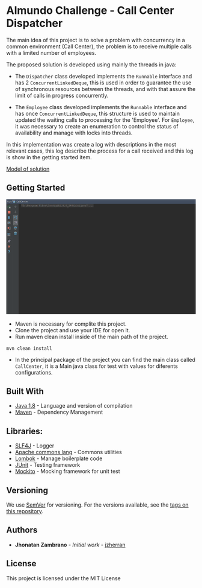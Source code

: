 # Almundo Challenge - Call Center Dispatcher

The main idea of this project is to solve a problem with concurrency in a common environment (Call Center), the problem is to receive multiple calls with a limited number of employees.

The proposed solution is developed using mainly the threads in java:

- The `Dispatcher` class developed implements the `Runnable` interface and has 2 `ConcurrentLinkedDeque`, this is used in order to guarantee the use of synchronous resources between the threads, and with that assure the limit of calls in progress concurrently.

- The `Employee` class developed implements the `Runnable` interface and has once `ConcurrentLinkedDeque`, this structure is used to maintain updated the waiting calls to processing for the 'Employee'. For `Employee`, it was necessary to create an enumeration to control the status of availability and manage with locks into threads.

In this implementation was create a log with descriptions in the most relevant cases, this log describe the process for a call received and this log is show in the getting started item.

[Model of solution](/info/model.png)

## Getting Started

![Example execution](/info/log.gif)

* Maven is necessary for complite this project.
* Clone the project and use your IDE for open it.
* Run maven clean install inside of the main path of the project.
```
mvn clean install
```

* In the principal package of the project you can find the main class called `CallCenter`, it is a Main java class for test with values for diferents configurations.

## Built With

* [Java 1.8](https://java.com/) - Language and version of compilation
* [Maven](https://maven.apache.org/) - Dependency Management

## Libraries:
  
* [SLF4J](https://mvnrepository.com/artifact/org.slf4j) - Logger
* [Apache commons lang](https://mvnrepository.com/artifact/org.apache.commons/commons-lang3) - Commons utilities
* [Lombok](https://projectlombok.org/) - Manage boilerplate code
* [JUnit](https://junit.org/junit4/) - Testing framework
* [Mockito](http://site.mockito.org/) - Mocking framework for unit test

## Versioning

We use [SemVer](http://semver.org/) for versioning. For the versions available, see the [tags on this repository](https://github.com/jzherran/Almundo-Challenge/tags). 

## Authors

* **Jhonatan Zambrano** - *Initial work* - [jzherran](https://github.com/jzherran)

## License

This project is licensed under the MIT License
